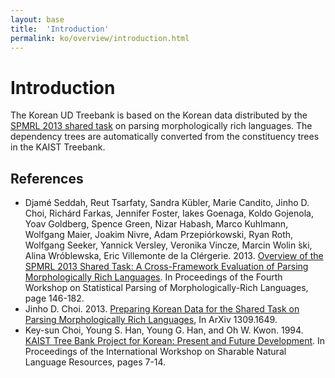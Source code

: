 ```yaml
---
layout: base
title:  'Introduction'
permalink: ko/overview/introduction.html
---
```


# Introduction

The Korean UD Treebank is based on the Korean data distributed by the [SPMRL 2013 shared task](http://www.spmrl.org/category/spmrl2013.html) on parsing morphologically rich languages.  The dependency trees are automatically converted from the constituency trees in the KAIST Treebank.

## References

* Djamé Seddah, Reut Tsarfaty, Sandra Kübler, Marie Candito, Jinho D. Choi, Richárd Farkas, Jennifer Foster, Iakes Goenaga, Koldo Gojenola, Yoav Goldberg, Spence Green, Nizar Habash, Marco Kuhlmann,Wolfgang Maier, Joakim Nivre, Adam Przepiórkowski, Ryan Roth, Wolfgang Seeker, Yannick Versley, Veronika Vincze, Marcin Wolin ́ski, Alina Wróblewska, Eric Villemonte de la Clérgerie. 2013. [Overview of the SPMRL 2013 Shared Task: A Cross-Framework Evaluation of Parsing Morphologically Rich Languages](http://www.aclweb.org/anthology/W13-4917). In Proceedings of the Fourth Workshop on Statistical Parsing of Morphologically-Rich Languages, page 146-182.
* Jinho D. Choi. 2013. [Preparing Korean Data for the Shared Task on Parsing Morphologically Rich Languages](http://arxiv.org/abs/1309.1649), In ArXiv 1309.1649.* Key-sun Choi, Young S. Han, Young G. Han, and Oh W. Kwon. 1994. [KAIST Tree Bank Project for Korean: Present and Future Development](http://citeseerx.ist.psu.edu/viewdoc/download?doi=10.1.1.44.664&rep=rep1&type=pdf). In Proceedings of the International Workshop on Sharable Natural Language Resources, pages 7-14.